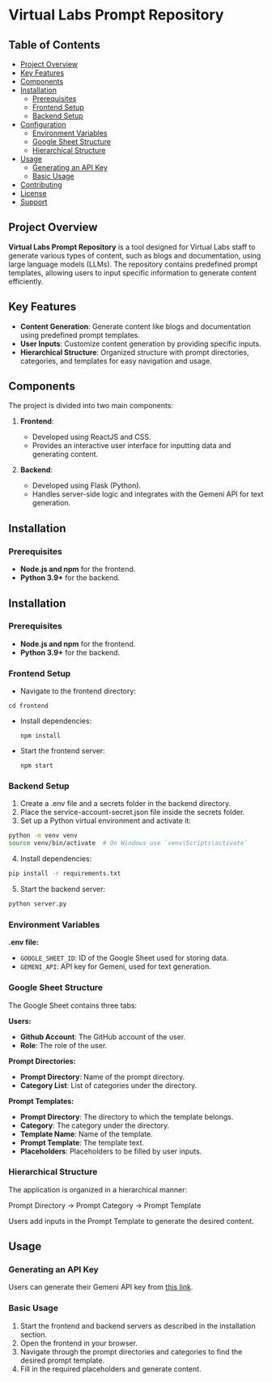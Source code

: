 # Virtual Labs Prompt Repository

## Table of Contents

- [Project Overview](#project-overview)
- [Key Features](#key-features)
- [Components](#components)
- [Installation](#installation)
  - [Prerequisites](#prerequisites)
  - [Frontend Setup](#frontend-setup)
  - [Backend Setup](#backend-setup)
- [Configuration](#configuration)
  - [Environment Variables](#environment-variables)
  - [Google Sheet Structure](#google-sheet-structure)
  - [Hierarchical Structure](#hierarchical-structure)
- [Usage](#usage)
  - [Generating an API Key](#generating-an-api-key)
  - [Basic Usage](#basic-usage)
- [Contributing](#contributing)
- [License](#license)
- [Support](#support)

## Project Overview

**Virtual Labs Prompt Repository** is a tool designed for Virtual Labs staff to generate various types of content, such as blogs and documentation, using large language models (LLMs). The repository contains predefined prompt templates, allowing users to input specific information to generate content efficiently.

## Key Features

- **Content Generation**: Generate content like blogs and documentation using predefined prompt templates.
- **User Inputs**: Customize content generation by providing specific inputs.
- **Hierarchical Structure**: Organized structure with prompt directories, categories, and templates for easy navigation and usage.

## Components

The project is divided into two main components:

1. **Frontend**:

   - Developed using ReactJS and CSS.
   - Provides an interactive user interface for inputting data and generating content.

2. **Backend**:
   - Developed using Flask (Python).
   - Handles server-side logic and integrates with the Gemeni API for text generation.

## Installation

### Prerequisites

- **Node.js and npm** for the frontend.
- **Python 3.9+** for the backend.

## Installation

### Prerequisites

- **Node.js and npm** for the frontend.
- **Python 3.9+** for the backend.

### Frontend Setup

- Navigate to the frontend directory:

```
cd frontend
```

- Install dependencies:

  ```
  npm install
  ```

- Start the frontend server:

  ```
  npm start
  ```

### Backend Setup

1. Create a .env file and a secrets folder in the backend directory.
2. Place the service-account-secret.json file inside the secrets folder.
3. Set up a Python virtual environment and activate it:

```bash
python -m venv venv
source venv/bin/activate  # On Windows use `venv\Scripts\activate`

```

4. Install dependencies:

```bash
pip install -r requirements.txt
```

5. Start the backend server:

```bash
python server.py
```

### Environment Variables

**.env file:**

- `GOOGLE_SHEET_ID`: ID of the Google Sheet used for storing data.
- `GEMENI_API`: API key for Gemeni, used for text generation.

### Google Sheet Structure

The Google Sheet contains three tabs:

**Users:**

- **Github Account**: The GitHub account of the user.
- **Role**: The role of the user.

**Prompt Directories:**

- **Prompt Directory**: Name of the prompt directory.
- **Category List**: List of categories under the directory.

**Prompt Templates:**

- **Prompt Directory**: The directory to which the template belongs.
- **Category**: The category under the directory.
- **Template Name**: Name of the template.
- **Prompt Template**: The template text.
- **Placeholders**: Placeholders to be filled by user inputs.

### Hierarchical Structure

The application is organized in a hierarchical manner:

Prompt Directory → Prompt Category → Prompt Template

Users add inputs in the Prompt Template to generate the desired content.

## Usage

### Generating an API Key

Users can generate their Gemeni API key from [this link](link).

### Basic Usage

1. Start the frontend and backend servers as described in the installation section.
2. Open the frontend in your browser.
3. Navigate through the prompt directories and categories to find the desired prompt template.
4. Fill in the required placeholders and generate content.
